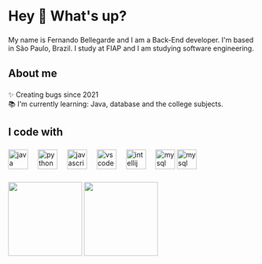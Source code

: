 <h1 align="left">Hey 👋 What's up?</h1>

###

<p align="left">My name is Fernando Bellegarde and I am a Back-End developer. I'm based in São Paulo, Brazil. I study at FIAP and I am studying software engineering.</p>

###

<h2 align="left">About me</h2>

###

<p align="left">✨ Creating bugs since 2021<br>📚 I'm currently learning: Java, database and the college subjects.</p>

###

<h2 align="left">I code with</h2>

###

<div align="left">
  <img src="https://cdn.jsdelivr.net/gh/devicons/devicon/icons/java/java-original.svg" height="40" alt="java logo"  />
  <img width="12" />
  <img src="https://cdn.jsdelivr.net/gh/devicons/devicon/icons/python/python-original.svg" height="40" alt="python logo"  />
  <img width="12" />
  <img src="https://cdn.jsdelivr.net/gh/devicons/devicon/icons/javascript/javascript-original.svg" height="40" alt="javascript logo"  />
  <img width="12" />
  <img src="https://cdn.jsdelivr.net/gh/devicons/devicon/icons/vscode/vscode-original.svg" height="40" alt="vscode logo"  />
  <img width="12" />
  <img src="https://cdn.jsdelivr.net/gh/devicons/devicon/icons/intellij/intellij-original.svg" height="40" alt="intellij logo"  />
  <img width="12" />
  <img src="https://cdn.jsdelivr.net/gh/devicons/devicon/icons/mysql/mysql-original.svg" height="40" alt="mysql logo"  />
  <img src="https://icon.icepanel.io/Technology/svg/Eclipse-IDE.svg" height="40" alt="mysql logo"  />
</div>

###

<div align="left">
  <img height="150em" src="https://github-readme-stats.vercel.app/api?username=fernandoBellegarde"/>
  <img height="150em" src="https://github-readme-stats.vercel.app/api/top-langs/?username=fernandoBellegarde&layout=compact&langs_count=8&theme=white"/>
</div>

